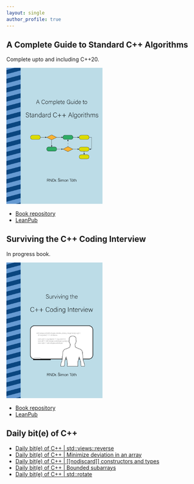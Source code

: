```yaml
---
layout: single
author_profile: true
---
```


## A Complete Guide to Standard C++ Algorithms

Complete upto and including C++20.

[<img src="assets/images/book_algorithms_cover.png" width="50%">](https://leanpub.com/cpp-algorithms-guide)

- [Book repository](https://github.com/HappyCerberus/book-cpp-algorithms)
- [LeanPub](https://leanpub.com/cpp-algorithms-guide)

## Surviving the C++ Coding Interview

In progress book.

[<img src="assets/images/book_coding_interview_cover.png" width="50%">](https://leanpub.com/cpp-coding-interview)

- [Book repository](https://leanpub.com/cpp-coding-interview)
- [LeanPub](https://leanpub.com/cpp-coding-interview)

## Daily bit(e) of C++

<ul>
<!-- SUBSTACK:START --><li><a href="https://simontoth.substack.com/p/daily-bite-of-c-stdviewsreverse">Daily bit&lpar;e&rpar; of C++ | std::views::reverse</a></li><li><a href="https://simontoth.substack.com/p/daily-bite-of-c-minimize-deviation">Daily bit&lpar;e&rpar; of C++ | Minimize deviation in an array</a></li><li><a href="https://simontoth.substack.com/p/daily-bite-of-c-nodiscard-constructors">Daily bit&lpar;e&rpar; of C++ | [[nodiscard]] constructors and types</a></li><li><a href="https://simontoth.substack.com/p/daily-bite-of-c-bounded-subarrays">Daily bit&lpar;e&rpar; of C++ | Bounded subarrays</a></li><li><a href="https://simontoth.substack.com/p/daily-bite-of-c-stdrotate">Daily bit&lpar;e&rpar; of C++ | std::rotate</a></li><!-- SUBSTACK:END -->
</ul>